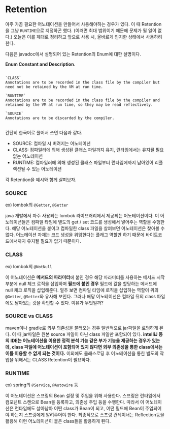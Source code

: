 # Retention

아주 가끔 필요한 어노테이션을 만들어서 사용해야하는 경우가 있다. 이 때 Retention을 그냥 `RUNTIME`으로 지정하곤 했다. (이러면 최대 범위이기 때문에 문제가 될 일이 없다.) 오늘은 이를 제대로 정리하고 앞으로 사용 시, 올바르게 인지한 상태에서 사용하려 한다.

다음은 javadoc에서 설명되어 있는 Retention의 Enum에 대한 설명이다.

 **Enum Constant and Description**.  

```plain

`CLASS`  
Annotations are to be recorded in the class file by the compiler but need not be retained by the VM at run time.  

`RUNTIME`  
Annotations are to be recorded in the class file by the compiler and retained by the VM at run time, so they may be read reflectively.  
 
`SOURCE`  
Annotations are to be discarded by the compiler.
 
```

간단히 한국어로 풀어서 쓰면 다음과 같다.

- SOURCE: 컴파일 시 버려지는 어노테이션
- CLASS: 컴파일러에 의해 생성된 클래스 파일까지 유지, 런타임에서는 유지될 필요 없는 어노테이션
- RUNTIME: 컴파일러에 의해 생성된 클래스 파일부터 런타임에까지 남아있어 리플렉션될 수 있는 어노테이션

각 Retention을 예시와 함께 살펴보자.

### SOURCE

ex) lombok의 `@Getter`, `@Setter`

java 개발에서 자주 사용되는 lombok 라이브러리에서 제공되는 어노테이션이다. 이 어노테이션들은 컴파일 타임에 별도의 get / set 코드를 생성해서 넣어주는 역할을 수행한다. 해당 어노테이션을 붙이고 컴파일한 class 파일을 살펴보면 어노테이션은 찾아볼 수 없다. 어노테이션 자체는 코드 생성을 위임한다는 플래그 역할만 하기 때문에 바이트코드에서까지 유지될 필요가 없기 때문이다.

### CLASS

ex) lombok의 `@NotNull`

이 어노테이션은 **메서드의 파라미터**에 붙인 경우 해당 파라미터를 사용하는 메서드 시작부분에 null 체크 로직을 삽입하며 **필드에 붙인 경우** 필드에 값을 할당하는 메서드에 null 체크 로직을 삽입해준다. 얼추 보면 컴파일 타임에 로직을 삽입하는 역할이 위의 `@Getter`, `@Setter`와 유사해 보인다. 그러나 해당 어노테이션은 컴파일 뒤의 class 파일에도 남아있는 것을 확인할 수 있다. 이유가 무엇일까?

### SOURCE vs CLASS

maven이나 gradle로 외부 의존성을 불러오는 경우 일반적으로 jar파일을 로딩하게 된다. 이 때 jar파일은 원본 source 파일이 아닌 class 파일만 포함되어 있다. **intelliJ 등의 IDE는 어노테이션을 이용한 정적 분석 기능 같은 부가 기능을 제공하는 경우가 있는데, class 파일에 어노테이션이 포함되어 있지 않다면 외부 의존성을 통한 class에서는 이를 이용할 수 없게 되는 것이다.** 이외에도 클래스로딩 후 어노테이션을 통한 별도의 작업을 위해서는 CLASS Retention이 필요하다.

### RUNTIME

ex) spring의 `@Service`, `@Autowire` 등

이 어노테이션은 스프링의 Bean 설정 및 주입을 위해 사용한다. 스프링은 런타임에서 컴포넌트 스캔으로 Bean을 등록하고, 의존성 주입 등을 수행한다. 따라서 이 어노테이션은 런타임에도 살아남아 어떤 class가 Bean이 되고, 어떤 필드에 Bean이 주입되어야 하는지 스프링에게 알려주어야 한다. 최종적으로 스프링 컨테이너는 Reflection등을 활용해 이런 어노테이션이 붙은 class들을 활용하게 된다.
